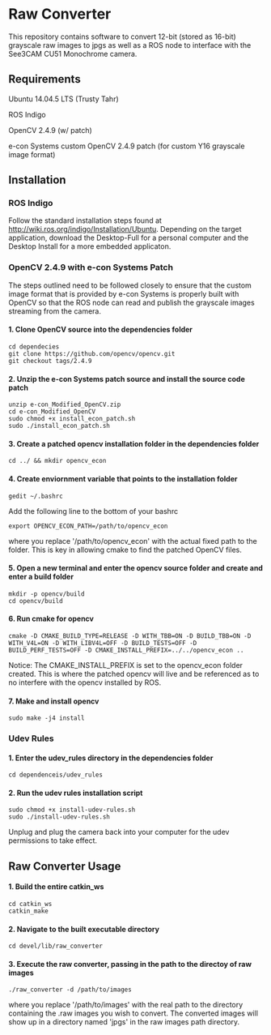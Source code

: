 # Raw Converter

This repository contains software to convert 12-bit (stored as 16-bit) grayscale raw images to jpgs as well as a ROS node to interface with the See3CAM CU51 Monochrome camera.

## Requirements 

Ubuntu 14.04.5 LTS (Trusty Tahr)

ROS Indigo

OpenCV 2.4.9 (w/ patch)

e-con Systems custom OpenCV 2.4.9 patch (for custom Y16 grayscale image format)

## Installation

### ROS Indigo

Follow the standard installation steps found at http://wiki.ros.org/indigo/Installation/Ubuntu. Depending on the target application, download the Desktop-Full for a personal computer and the Desktop Install for a more embedded applicaton.

### OpenCV 2.4.9 with e-con Systems Patch

The steps outlined need to be followed closely to ensure that the custom image format that is provided by e-con Systems is properly built with OpenCV so that the ROS node can read and publish the grayscale images streaming from the camera.

#### 1. Clone OpenCV source into the dependencies folder
```
cd dependecies
git clone https://github.com/opencv/opencv.git
git checkout tags/2.4.9
```
#### 2. Unzip the e-con Systems patch source and install the source code patch
```
unzip e-con_Modified_OpenCV.zip
cd e-con_Modified_OpenCV
sudo chmod +x install_econ_patch.sh
sudo ./install_econ_patch.sh
```

#### 3. Create a patched opencv installation folder in the dependencies folder
```
cd ../ && mkdir opencv_econ
```

#### 4. Create enviornment variable that points to the installation folder
```
gedit ~/.bashrc
```
Add the following line to the bottom of your bashrc
```
export OPENCV_ECON_PATH=/path/to/opencv_econ
```
where you replace '/path/to/opencv_econ' with the actual fixed path to the folder. This is key in allowing cmake to find the patched OpenCV files.

#### 5. Open a new terminal and enter the opencv source folder and create and enter a build folder
```
mkdir -p opencv/build
cd opencv/build
````

#### 6. Run cmake for opencv
```
cmake -D CMAKE_BUILD_TYPE=RELEASE -D WITH_TBB=ON -D BUILD_TBB=ON -D WITH_V4L=ON -D WITH_LIBV4L=OFF -D BUILD_TESTS=OFF -D BUILD_PERF_TESTS=OFF -D CMAKE_INSTALL_PREFIX=../../opencv_econ ..
```
Notice: The CMAKE_INSTALL_PREFIX is set to the opencv_econ folder created. This is where the patched opencv will live and be referenced as to no interfere with the opencv installed by ROS.

#### 7. Make and install opencv
```
sudo make -j4 install
```

### Udev Rules

#### 1. Enter the udev_rules directory in the dependencies folder
```
cd dependenceis/udev_rules
```

#### 2. Run the udev rules installation script
```
sudo chmod +x install-udev-rules.sh
sudo ./install-udev-rules.sh
```

Unplug and plug the camera back into your computer for the udev permissions to take effect.

## Raw Converter Usage

#### 1. Build the entire catkin_ws 
```
cd catkin_ws
catkin_make
````

#### 2. Navigate to the built executable directory
```
cd devel/lib/raw_converter
```

#### 3. Execute the raw converter, passing in the path to the directoy of raw images
```
./raw_converter -d /path/to/images
```
where you replace '/path/to/images' with the real path to the directory containing the .raw images you wish to convert. The converted images will show up in a directory named 'jpgs' in the raw images path directory.
